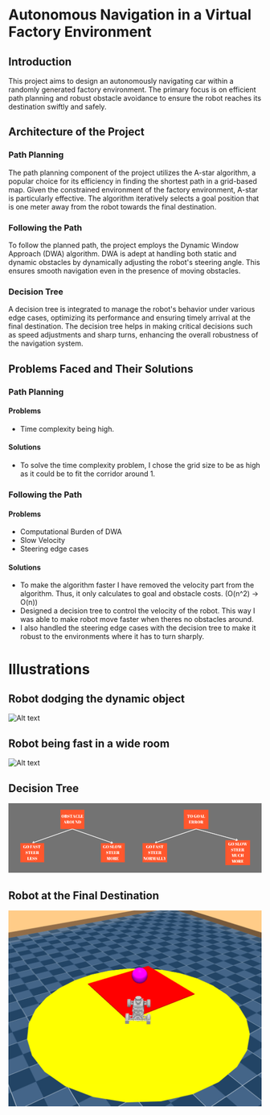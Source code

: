 # Autonomous Navigation in a Virtual Factory Environment

## Introduction

This project aims to design an autonomously navigating car within a randomly generated factory environment. The primary focus is on efficient path planning and robust obstacle avoidance to ensure the robot reaches its destination swiftly and safely.

## Architecture of the Project

### Path Planning

The path planning component of the project utilizes the A-star algorithm, a popular choice for its efficiency in finding the shortest path in a grid-based map. Given the constrained environment of the factory environment, A-star is particularly effective. The algorithm iteratively selects a goal position that is one meter away from the robot towards the final destination.

### Following the Path

To follow the planned path, the project employs the Dynamic Window Approach (DWA) algorithm. DWA is adept at handling both static and dynamic obstacles by dynamically adjusting the robot's steering angle. This ensures smooth navigation even in the presence of moving obstacles.

### Decision Tree

A decision tree is integrated to manage the robot's behavior under various edge cases, optimizing its performance and ensuring timely arrival at the final destination. The decision tree helps in making critical decisions such as speed adjustments and sharp turns, enhancing the overall robustness of the navigation system.

## Problems Faced and Their Solutions

### Path Planning

#### Problems

- Time complexity being high.

#### Solutions

- To solve the time complexity problem, I chose the grid size to be as high as it could be to fit the corridor around 1.

### Following the Path

#### Problems

- Computational Burden of DWA
- Slow Velocity
- Steering edge cases

#### Solutions

- To make the algorithm faster I have removed the velocity part from the algorithm. Thus, it only calculates to goal and obstacle costs. (O(n^2) -> O(n))
- Designed a decision tree to control the velocity of the robot. This way I was able to make robot move faster when theres no obstacles around.
- I also handled the steering edge cases with the decision tree to make it robust to the environments where it has to turn sharply.

# Illustrations

## Robot dodging the dynamic object

![Alt text](/videos/dodge_gif.gif)

## Robot being fast in a wide room

![Alt text](/videos/fast_gif.gif)

## Decision Tree

![Alt text](/images/decision_tree.png)

## Robot at the Final Destination

![Alt text](/images/final_destination.png)
